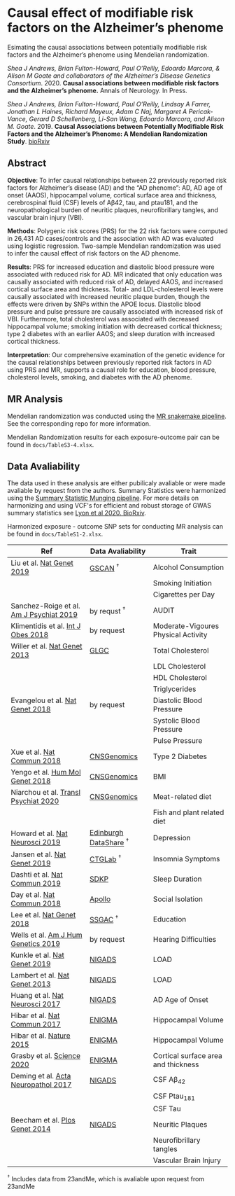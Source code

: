 # Causal effect of modifiable risk factors on the Alzheimer’s phenome
Esimating the causal associations between potentially modifiable risk factors and the Alzheimer’s phenome using Mendelian randomization.

_Shea J Andrews, Brian Fulton-Howard, Paul O’Reilly, Edoardo Marcora, & Alison M Goate and collaborators of the Alzheimer’s Disease Genetics Consortium_. 2020. **Causal associations between modifiable risk factors and the Alzheimer’s phenome.** Annals of Neurology. In Press.

_Shea J Andrews, Brian Fulton-Howard, Paul O’Reilly, Lindsay A Farrer, Jonathan L Haines, Richard Mayeux, Adam C Naj, Margaret A Pericak-Vance, Gerard D Schellenberg, Li-San Wang, Edoardo Marcora, and Alison M. Goate_. 2019. **Causal Associations between Potentially Modifiable Risk Factors and the Alzheimer’s Phenome: A Mendelian Randomization Study**. [bioRxiv](https://doi.org/10.1101/689752v2)

## Abstract
**Objective**: To infer causal relationships between 22 previously reported risk factors for Alzheimer’s disease (AD) and the “AD phenome”: AD, AD age of onset (AAOS), hippocampal volume, cortical surface area and thickness, cerebrospinal fluid (CSF) levels of Aβ42, tau, and ptau181, and the neuropathological burden of neuritic plaques, neurofibrillary tangles, and vascular brain injury (VBI).

**Methods**: Polygenic risk scores (PRS) for the 22 risk factors were computed in 26,431 AD cases/controls and the association with AD was evaluated using logistic regression. Two-sample Mendelian randomization was used to infer the causal effect of risk factors on the AD phenome.

**Results**: PRS for increased education and diastolic blood pressure were associated with reduced risk for AD. MR indicated that only education was causally associated with reduced risk of AD, delayed AAOS, and increased cortical surface area and thickness. Total- and LDL-cholesterol levels were causally associated with increased neuritic plaque burden, though the effects were driven by SNPs within the APOE locus. Diastolic blood pressure and pulse pressure are causally associated with increased risk of VBI. Furthermore, total cholesterol was associated with decreased hippocampal volume; smoking initiation with decreased cortical thickness; type 2 diabetes with an earlier AAOS; and sleep duration with increased cortical thickness.

**Interpretation**: Our comprehensive examination of the genetic evidence for the causal relationships between previously reported risk factors in AD using PRS and MR, supports a causal role for education, blood pressure, cholesterol levels, smoking, and diabetes with the AD phenome.

## MR Analysis
Mendelian randomization was conducted using the [MR snakemake pipeline](https://github.com/marcoralab/MRPipeline). See the corresponding repo for more information.

Mendelian Randomization results for each exposure-outcome pair can be found in `docs/TableS3-4.xlsx`.

## Data Avaliability
The data used in these analysis are either pubilicaly avaliable or were made avaliable by request from the authors. Summary Statistics were harmonized using the [Summary Statistic Munging pipeline](https://github.com/marcoralab/sumstats_munger). For more details on harmonizing and using VCF's for efficient and robust storage of GWAS summary statistics see [Lyon et al 2020. BioRxiv](https://dx.doi.org/10.1101/2020.05.29.115824).

Harmonized exposure - outcome SNP sets for conducting MR analysis can be found in `docs/TableS1-2.xlsx`.

| Ref | Data Avaliability | Trait |
| --- | ----------------- | ----- |
| Liu et al. [Nat Genet 2019](https://doi.org/10.1038/s41588-018-0307-5) | [GSCAN](https://genome.psych.umn.edu/index.php/GSCAN#Summary_Statistics) <sup>†</sup> | Alcohol Consumption |
| | | Smoking Initiation |
| | | Cigarettes per Day |
| Sanchez-Roige et al. [Am J Psychiat 2019](https://doi.org/10.1176/appi.ajp.2018.18040369) | by requst <sup>†</sup> | AUDIT |
| Klimentidis et al. [Int J Obes 2018](https://doi.org/10.1038/s41366-018-0120-3) | by request | Moderate-Vigoures Physical Activity |
| Willer et al. [Nat Genet 2013](https://doi.org/10.1038/ng.2797) | [GLGC](http://csg.sph.umich.edu/willer/public/lipids2013/) | Total Cholesterol |
| | | LDL Cholesterol |
| | | HDL Cholesterol |
| | | Triglycerides |
| Evangelou et al. [Nat Genet 2018](https://doi.org/10.1038/s41588-018-0205-x) | by request | Diastolic Blood Pressure |
| | | Systolic Blood Pressure |
| | | Pulse Pressure |
| Xue et al. [Nat Commun 2018](https://doi.org/10.1038/s41467-018-04951-w) | [CNSGenomics](https://cnsgenomics.com/content/data) | Type 2 Diabetes |
| Yengo et al. [Hum Mol Genet 2018](https://doi.org/10.1093/hmg/ddy271) | [CNSGenomics](https://cnsgenomics.com/content/data) | BMI |
| Niarchou et al. [Transl Psychiat 2020](https://doi.org/10.1038/s41398-020-0688-y) | [CNSGenomics](https://cnsgenomics.com/content/data) | Meat-related diet |
| | | Fish and plant related diet |
| Howard et al. [Nat Neurosci 2019](https://doi.org/10.1038/s41593-018-0326-7) | [Edinburgh DataShare](https://datashare.is.ed.ac.uk/handle/10283/3203) <sup>†</sup> | Depression |
| Jansen et al. [Nat Genet 2019](https://doi.org/10.1038/s41588-018-0333-3) | [CTGLab](https://ctg.cncr.nl/software/summary_statistics) <sup>†</sup> | Insomnia Symptoms |
| Dashti et al. [Nat Commun 2019](https://doi.org/10.1038/s41467-019-08917-4) | [SDKP](http://kp4cd.org/datasets/sleep)| Sleep Duration |
| Day et al. [Nat Commun 2018](https://doi.org/10.1038/s41467-018-04930-1) | [Apollo](https://www.repository.cam.ac.uk/handle/1810/277812) | Social Isolation |
| Lee et al. [Nat Genet 2018](https://doi.org/10.1038/s41588-018-0147-3) | [SSGAC](https://www.thessgac.org/data) <sup>†</sup> | Education |
| Wells et al. [Am J Hum Genetics 2019](https://doi.org/10.1016/j.ajhg.2019.09.008) | by request| Hearing Difficulties |
| Kunkle et al. [Nat Genet 2019](https://doi.org/10.1038/s41588-019-0358-2) | [NIGADS](https://www.niagads.org/datasets/ng00075) | LOAD |
| Lambert et al. [Nat Genet 2013](https://doi.org/10.1038/ng.2802) | [NIGADS](https://www.niagads.org/datasets/ng00036) | LOAD |
| Huang et al. [Nat Neurosci 2017](https://doi.org/10.1038/nn.4587) | [NIGADS](https://www.niagads.org/datasets/ng00058) | AD Age of Onset |
| Hibar et al. [Nat Commun 2017](https://doi.org/10.1038/ncomms13624) | [ENIGMA](http://enigma.ini.usc.edu/research/download-enigma-gwas-results/) | Hippocampal Volume |
| Hibar et al. [Nature 2015](https://doi.org/10.1038/nature14101) | [ENIGMA](http://enigma.ini.usc.edu/research/download-enigma-gwas-results/) | Hippocampal Volume |
| Grasby et al. [Science 2020](https://doi.org/10.1126/science.aay6690) | [ENIGMA](http://enigma.ini.usc.edu/research/download-enigma-gwas-results/) | Cortical surface area and thickness |
| Deming et al. [Acta Neuropathol 2017](https://doi.org/10.1007/s00401-017-1685-y) | [NIGADS](https://www.niagads.org/datasets/ng00055) | CSF A&beta;<sub>42</sub> |
|  |       | CSF Ptau<sub>181</sub> |
|  |       | CSF Tau |
| Beecham et al. [Plos Genet 2014](https://doi.org/10.1371/journal.pgen.1004606) | [NIGADS](https://www.niagads.org/datasets/ng00041) | Neuritic Plaques |
|  |       | Neurofibrillary tangles |
|  |       | Vascular Brain Injury |

<sup>†</sup> Includes data from 23andMe, which is avaliable upon request from 23andMe
